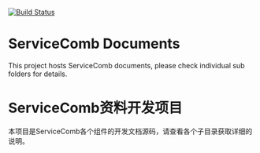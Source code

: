 [![Build Status](https://travis-ci.org/apache/incubator-servicecomb-docs.svg?branch=master)](https://travis-ci.org/apache/incubator-servicecomb-docs?branch=master)

# ServiceComb Documents
This project hosts ServiceComb documents, please check individual sub folders for details.

# ServiceComb资料开发项目
本项目是ServiceComb各个组件的开发文档源码，请查看各个子目录获取详细的说明。
